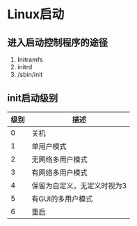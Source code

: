 # Linux启动
## 进入启动控制程序的途径
1. Initramfs
2. initrd
3. /sbin/init
## init启动级别
| 级别 | 描述 |
|----|----|
| 0 | 关机 |
| 1 | 单用户模式 |
| 2 | 无网络多用户模式 |
| 3 | 有网络多用户模式 |
| 4 | 保留为自定义，无定义时视为3 |
| 5 | 有GUI的多用户模式 |
| 6 | 重启 |